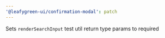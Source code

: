```yaml
---
'@leafygreen-ui/confirmation-modal': patch
---
```


Sets `renderSearchInput` test util return type params to required
